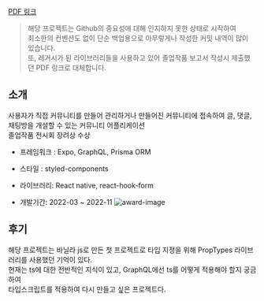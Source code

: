 [PDF 링크](https://sae.kangnam.ac.kr/comm/cmnFile/download.do?encFileGrpSeq=4f774a85ee1c244fb2d7942c12bb1e79&encFileSeq=c3bdef1247f09487f2e42c3026e536b0)

> 해당 프로젝트는 Github의 중요성에 대해 인지하지 못한 상태로 시작하여  
> 최소한의 컨벤션도 없이 단순 백업용으로 아무렇게나 작성한 커밋 내역이 많이 있습니다.  
> 또, 레거시가 된 라이브러리들을 사용하고 있어 졸업작품 보고서 작성시 제출했던 PDF 링크로 대체합니다.

## 소개

사용자가 직접 커뮤니티를 만들어 관리하거나 만들어진 커뮤니티에 접속하여 글, 댓글, 채팅방을 개설할 수 있는 커뮤니티 어플리케이션  
졸업작품 전시회 장려상 수상

- 프레임워크 : Expo, GraphQL, Prisma ORM

- 스타일 : styled-components

- 라이브러리: React native, react-hook-form

- 개발기간: 2022-03 ~ 2022-11
  ![award-image](/images/strandImages/award.png)

## 후기

해당 프로젝트는 바닐라 js로 만든 첫 프로젝트로 타입 지정을 위해 PropTypes 라이브러리를 사용했던 기억이 있다.  
현재는 ts에 대한 전반적인 지식이 있고, GraphQL에선 ts를 어떻게 적용해야 할지 궁금하여  
타입스크립트를 적용하여 다시 만들고 싶은 프로젝트다.
